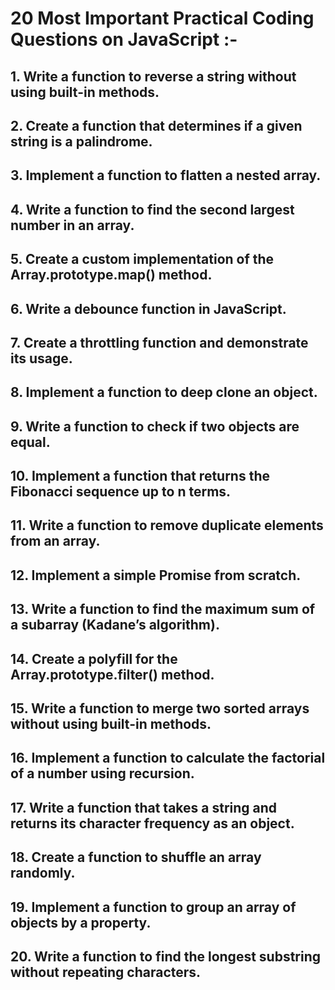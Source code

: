 # 20 Most Important Practical Coding Questions on JavaScript :-

## 1.	Write a function to reverse a string without using built-in methods.

## 2.	Create a function that determines if a given string is a palindrome.

## 3.	Implement a function to flatten a nested array.

## 4.	Write a function to find the second largest number in an array.

## 5.	Create a custom implementation of the Array.prototype.map() method.

## 6.	Write a debounce function in JavaScript.

## 7.	Create a throttling function and demonstrate its usage.

## 8.	Implement a function to deep clone an object.

## 9.	Write a function to check if two objects are equal.

## 10.	Implement a function that returns the Fibonacci sequence up to n terms.

## 11.	Write a function to remove duplicate elements from an array.

## 12.	Implement a simple Promise from scratch.

## 13.	Write a function to find the maximum sum of a subarray (Kadane’s algorithm).

## 14.	Create a polyfill for the Array.prototype.filter() method.

## 15.	Write a function to merge two sorted arrays without using built-in methods.

## 16.	Implement a function to calculate the factorial of a number using recursion.

## 17.	Write a function that takes a string and returns its character frequency as an object.

## 18.	Create a function to shuffle an array randomly.

## 19.	Implement a function to group an array of objects by a property.

## 20.	Write a function to find the longest substring without repeating characters.
